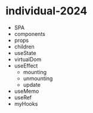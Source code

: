 # individual-2024

- SPA
- components
- props
- children
- useState
- virtualDom
- useEffect
  - mounting
  - unmounting
  - update
- useMemo
- useRef
- myHooks
